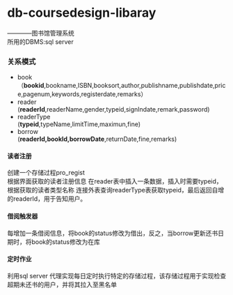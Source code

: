 # db-coursedesign-libaray
————图书馆管理系统  
所用的DBMS:sql server
### 关系模式
* book       （**bookid**,bookname,ISBN,booksort,author,publishname,publishdate,price,pagenum,keywords,registerdate,remarks）
* reader  
   (**readerId**,readerName,gender,typeid,signIndate,remark,password)
* readerType  
(**typeid**,typeName,limitTime,maximun,fine)
* borrow  
(**readerId,bookId,borrowDate**,returnDate,fine,remarks)

#### 读者注册
创建一个存储过程pro_regist  
根据界面获取的读者注册信息 在reader表中插入一条数据，插入时需要typeid，根据获取的读者类型名称
连接外表查询readerType表获取typeid，最后返回自增的readerId，用于告知用户。
#### 借阅触发器
每增加一条借阅信息，将book的status修改为借出，反之，当borrow更新还书日期时，将book的status修改为在库

#### 定时作业
利用sql server 代理实现每日定时执行特定的存储过程，该存储过程用于实现检查超期未还书的用户，并将其拉入至黑名单
